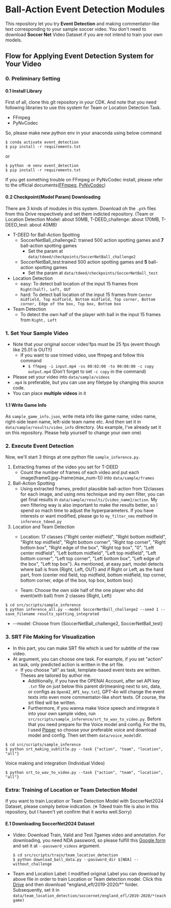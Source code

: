 # Ball-Action Event Detection Modules

This repository let you try **Event Detection** and making commentator-like text corresponding to your sample soccer video. You don't need to download **Soccer Net** Video Dataset if you are not intend to train your own models.

## Flow for Applying Event Detection System for Your Video

### 0. Preliminary Setting

#### 0.1 Install Library

First of all, clone this git repository in your CDK.
And note that you need following libraries to use this system for Team or Location Detection Task.

- FFmpeg
- PyNvCodec

So, please make new python env in your anaconda using below command

```
$ conda activate event_detection
$ pip install -r requirements.txt
```

or

```
$ python -m venv event_detection
$ pip install -r requirements.txt
```

If you get something trouble on FFmpeg or PyNvCodec install, please refer to the official documents([FFmpeg](https://www.ffmpeg.org/),  [PyNvCodec](https://docs.nvidia.com/video-technologies/pynvvideocodec/pynvc-api-prog-guide/index.html))

#### 0.2 Checkpoint(Model Param) Downloading

There are 3 kinds of modules in this system. Download oh the `.pth` files from this Drive respectively and set them indicted repository. (Team or Location Detection Model: about 50MB, T-DEED_challenge: about 170MB, T-DEED_test: about 40MB)

- T-DEED for Ball-Action Spotting
  - SoccerNetBall_challenge2: trained 500 action spotting games and **7** ball-action spotting games
    - Set the param at `data/tdeed/checkpoints/SoccerNetBall_challenge2`
  - SoccerNetBall_test:trained 500 action spotting games and **5** ball-action spotting games
    - Set the param at `data/tdeed/checkpoints/SoccerNetBall_test`
- Location Detection
  - easy: To detect ball location of the input 15 frames from `Right(half), Left, OUT`
  - hard: To detect ball location of the input 15 frames from `Center midfield, Top midfield, Bottom midfield, Top corner, Bottom corner, Edge of the box, Top box, Bottom box`
- Team Detection
  - To detect the own half of the player with ball in the input 15 frames from `Right, Left`
  
### 1. Set Your Sample Video

- Note that your original soccer video'fps must be 25 fps (event though like 25.01 is OUT!!)
  - If you want to use trimed video, use ffmpeg and follow this command
    - `$ ffmpeg -i input.mp4 -ss 00:02:00 -to 00:08:00 -c copy output.mp4` (Don't forget to set `-c copy` in the command)
- Please set your video into `data/sample/videos`
- `.mp4` is preferable, but you can use any filetype by changing this source code.
- You can place **multiple videos** in it

#### 1.1 Write Game Info

As `sample_game_info.json`, write meta info like game name, video name, right-side team name, left-side team name etc. And then set it in `data/sample/results/video_info` directory. (As example, I've already set it on this repository. Please help yourself to change your own one)

### 2. Execute Event Detection

Now, we'll start 3 things at one python file `sample_inference.py`.

1. Extracting frames of the video you set for T-DEED
   - Count the number of frames of each video and put each image(frame0.jpg~frame{max_num-1}) into `data/sample/frames`
2. Ball-Action Spotting
   - Using extracted frames, predict plausible ball-action from 12classes for each image, and using nms technique and my own filter, you can get final results in `data/sample/results/{video_name}/action`. My own filtering way is also important to make the results better, so I spend so mach time to adjust the hyperparameters. If you have interests or want modified, please go to `my_filter_nms` method in `inference_tdeed.py`
3. Location and Team Detection
   - Location: 17 classes {"Right center midfield",
    "Right bottom midfield",
    "Right top midfield",
    "Right bottom corner",
    "Right top corner",
    "Right bottom box",
    "Right edge of the box",
    "Right top box",
    "0",
    "Left center midfield",
    "Left bottom midfield",
    "Left top midfield",
    "Left bottom corner",
    "Left top corner",
    "Left bottom box",
    "Left edge of the box",
    "Left top box"}. As mentioned, at easy part, model detects where ball is from {Right, Left, OUT} and if Right or Left, as the hard part, from {center mid field, top midfield, bottom midfield, top corner, bottom corner, edge of the box, top box, bottom box}

    - Team: Choose the own side half of the one player who did event(with ball) from 2 classes {Right, Left}


```
$ cd src/scripts/sample_inference
$ python inference_all.py --model SoccerNetBall_challenge2 --seed 1 --save_filename results_spotting_integrated 

```

- --model: Choose from {SoccerNetBall_challenge2, SoccerNetBall_test}


### 3. SRT File Making for Visualization

- In this part, you can make SRT file which is ued for subtitle of the raw video.
- At argument, you can choose one task. For example, if you set "action" as task, only predicted action is written in the srt file.
  - If you choose "all" as task, template-based event texts are written. Theses are tailored by author me.
    - Additionally, if you have the OPENAI Account, after set API key `.txt` file on just below this parent dir(meaning next to src, data, or configs as `OpenAI_API_key.txt`), GPT-4o will change the event texts into even more commentator-like short texts. Of course, the srt filed will be written.
    - Furthermore, if you wanna make Voice speech and integrate it into your own sample video, run `src/scripts/sample_inference/srt_to_wav_to_video.py`. Before that you need prepare for the Voice model and config. For the tts, I used [Pipper](https://github.com/rhasspy/piper/blob/master/VOICES.md) so choose your preferable voice and download model and config. Then set them `data/voice_model`dir.

```
$ cd src/scripts/sample_inference
$ python srt_making_subtitle.py --task {"action", "team", "location", "all"}
```

Voice making and integration (Individual Video)
```
$ python srt_to_wav_to_video.py --task {"action", "team", "location", "all"}
```



### Extra: Training of Location or Team Detection Model

If you want to train Location or Team Detection Model with SoccerNet2024 Dataset, please comply below indication. (※ Tdeed train file is also in this repository, but I haven't yet confirm that it works well.Sorry)

#### E.1 Downloading SoccerNet2024 Dataset

- Video: Download Train, Valid and Test 7games video and annotation. For downloading, you need NDA password, so please fulfill this [Google form](https://docs.google.com/forms/d/e/1FAIpQLSfYFqjZNm4IgwGnyJXDPk2Ko_lZcbVtYX73w5lf6din5nxfmA/viewform) and set it at `--password_videos` argument.
  ```
  $ cd src/scripts/train/team_location_detection
  $ python download_ball_data.py --password_dir $[NDA] --without_challenge 
  ```
- Team and Location Label: I modified original Label you can download by above file in order to train Location or Team detection model. Click this [Drive](https://drive.google.com/drive/folders/1vJ6i2vAl6XZk3NyErNGsKNfEFpECIWKh?usp=drive_link) and then download "england_efl/2019-2020/*" folder. Subsequently, set it in `data/team_location_detection/soccernet/england_efl/2019-2020/*(each game)`